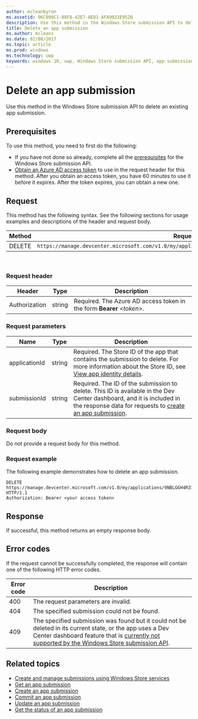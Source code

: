```yaml
---
author: mcleanbyron
ms.assetid: 96C090C1-88F8-42E7-AED1-AFA9031E952B
description: Use this method in the Windows Store submission API to delete an existing app submission.
title: Delete an app submission
ms.author: mcleans
ms.date: 02/08/2017
ms.topic: article
ms.prod: windows
ms.technology: uwp
keywords: windows 10, uwp, Windows Store submission API, app submission, delete
---
```


# Delete an app submission




Use this method in the Windows Store submission API to delete an existing app submission.

## Prerequisites

To use this method, you need to first do the following:

* If you have not done so already, complete all the [prerequisites](create-and-manage-submissions-using-windows-store-services.md#prerequisites) for the Windows Store submission API.
* [Obtain an Azure AD access token](create-and-manage-submissions-using-windows-store-services.md#obtain-an-azure-ad-access-token) to use in the request header for this method. After you obtain an access token, you have 60 minutes to use it before it expires. After the token expires, you can obtain a new one.

## Request

This method has the following syntax. See the following sections for usage examples and descriptions of the header and request body.

| Method | Request URI                                                      |
|--------|------------------------------------------------------------------|
| DELETE    | ```https://manage.devcenter.microsoft.com/v1.0/my/applications/{applicationId}/submissions/{submissionId}``` |

<span/>
 

### Request header

| Header        | Type   | Description                                                                 |
|---------------|--------|-----------------------------------------------------------------------------|
| Authorization | string | Required. The Azure AD access token in the form **Bearer** &lt;*token*&gt;. |

<span/>

### Request parameters

| Name        | Type   | Description                                                                 |
|---------------|--------|-----------------------------------------------------------------------------|
| applicationId | string | Required. The Store ID of the app that contains the submission to delete. For more information about the Store ID, see [View app identity details](https://msdn.microsoft.com/windows/uwp/publish/view-app-identity-details).  |
| submissionId | string | Required. The ID of the submission to delete. This ID is available in the Dev Center dashboard, and it is included in the response data for requests to [create an app submission](create-an-app-submission.md).  |

<span/>

### Request body

Do not provide a request body for this method.

<span/>

### Request example

The following example demonstrates how to delete an app submission.

```
DELETE https://manage.devcenter.microsoft.com/v1.0/my/applications/9NBLGGH4R315/submissions/1152921504621243610 HTTP/1.1
Authorization: Bearer <your access token>
```

## Response

If successful, this method returns an empty response body.

## Error codes

If the request cannot be successfully completed, the response will contain one of the following HTTP error codes.

| Error code |  Description   |
|--------|------------------|
| 400  | The request parameters are invalid. |
| 404  | The specified submission could not be found. |
| 409  | The specified submission was found but it could not be deleted in its current state, or the app uses a Dev Center dashboard feature that is [currently not supported by the Windows Store submission API](create-and-manage-submissions-using-windows-store-services.md#not_supported). |

<span/>


## Related topics

* [Create and manage submissions using Windows Store services](create-and-manage-submissions-using-windows-store-services.md)
* [Get an app submission](get-an-app-submission.md)
* [Create an app submission](create-an-app-submission.md)
* [Commit an app submission](commit-an-app-submission.md)
* [Update an app submission](update-an-app-submission.md)
* [Get the status of an app submission](get-status-for-an-app-submission.md)

